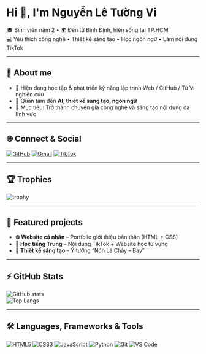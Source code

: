 # Hi 👋, I'm **Nguyễn Lê Tường Vi**

🎓 Sinh viên năm 2 • 🌍 Đến từ Bình Định, hiện sống tại TP.HCM  
💻 Yêu thích công nghệ • Thiết kế sáng tạo • Học ngôn ngữ • Làm nội dung TikTok  

---

## 🚀 About me
- 🔭 Hiện đang học tập & phát triển kỹ năng lập trình Web / GitHub / Tử Vi nghiên cứu  
- 🌱 Quan tâm đến **AI, thiết kế sáng tạo, ngôn ngữ**  
- 🎯 Mục tiêu: Trở thành chuyên gia công nghệ và sáng tạo nội dung đa lĩnh vực  

---

## 🌐 Connect & Social
[![GitHub](https://img.shields.io/badge/GitHub-333?style=for-the-badge&logo=github&logoColor=white)](https://github.com/tuongvi-bit)
[![Gmail](https://img.shields.io/badge/Gmail-D14836?style=for-the-badge&logo=gmail&logoColor=white)](mailto:your-email@gmail.com)
[![TikTok](https://img.shields.io/badge/TikTok-000000?style=for-the-badge&logo=tiktok&logoColor=white)](https://tiktok.com/@your-tiktok)

---

## 🏆 Trophies
![trophy](https://github-profile-trophy.vercel.app/?username=your-username&theme=dracula&no-frame=true&margin-w=15&margin-h=15)

---

## 📌 Featured projects
- **🌐 Website cá nhân** – Portfolio giới thiệu bản thân (HTML + CSS)  
- **📖 Học tiếng Trung** – Nội dung TikTok + Website học từ vựng  
- **🎨 Thiết kế sáng tạo** – Ý tưởng “Nón Lá Chảy – Bay”  

---

## ⚡ GitHub Stats
![GitHub stats](https://github-readme-stats.vercel.app/api?username=your-username&show_icons=true&theme=radical)  
![Top Langs](https://github-readme-stats.vercel.app/api/top-langs/?username=your-username&layout=compact&theme=tokyonight)

---

## 🛠 Languages, Frameworks & Tools
![HTML5](https://img.shields.io/badge/HTML5-E34F26?style=for-the-badge&logo=html5&logoColor=white)
![CSS3](https://img.shields.io/badge/CSS3-1572B6?style=for-the-badge&logo=css3&logoColor=white)
![JavaScript](https://img.shields.io/badge/JavaScript-323330?style=for-the-badge&logo=javascript&logoColor=F7DF1E)
![Python](https://img.shields.io/badge/Python-3776AB?style=for-the-badge&logo=python&logoColor=white)
![Git](https://img.shields.io/badge/Git-F05032?style=for-the-badge&logo=git&logoColor=white)
![VS Code](https://img.shields.io/badge/VS%20Code-007ACC?style=for-the-badge&logo=visualstudiocode&logoColor=white)

